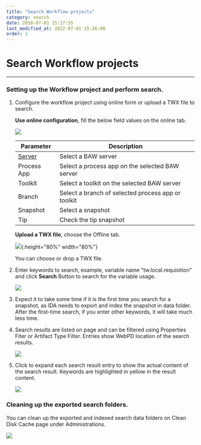 ```yaml
---
title: "Search Workflow projects"
category: search
date: 2018-07-01 15:17:55
last_modified_at: 2022-07-01 15:26:00
order: 1
---
```


# Search Workflow projects
***

### Setting up the Workflow project and perform search.

   1. Configure the workflow project using online form or upload a TWX file to search.

      **Use online configuration**, fill the below field values on the online tab.

      ![][search_online_form]
      
         |   Parameter   | Description    |
         | ------------- |----------------|
         | [Server][1]   |Select a BAW server|
         | Process App   |Select a process app on the selected BAW server|
         | Toolkit       |Select a toolkit on the selected BAW server|
         | Branch        |Select a branch of selected process app or toolkit|
         |Snapshot       |Select a snapshot|
         |Tip            |Check the tip snapshot|

      **Upload a TWX file**, choose the Offline tab.

      ![][search_offline_form]{:height="80%" width="80%"}

      You can choose or drop a TWX file.

   2. Enter keywords to search, example, variable name "tw.local.requisition" and click **Search** Button to search for the variable usage.

      ![][search_keyword]

   3. Expect it to take some time if it is the first time you search for a snapshot, as IDA needs to export and index the snapshot in data folder. After the first-time search, if you enter other keywords, it will take much less time.

   4. Search results are listed on page and can be filtered using Properties Fiter or Artifact Type Filter. Entries show WebPD location of the search results. 

      ![][search_results]

   5. Click to expand each search result entry to show the actual content of the search result. Keywords are highlighted in yellow in the result content.

      ![][search_results_content]
      
### Cleaning up the exported search folders.

You can clean up the exported and indexed search data folders on Clean Disk Cache page under Administrations.

   
   ![][search_folder_cleanup]

[search_online_form]: ../images/search/search_online_form.PNG
[search_offline_form]: ../images/search/search_offline_form.PNG
[search_keyword]: ../images/search/search_keyword.PNG
[search_results]: ../images/search/search_results.PNG
[search_results_content]: ../images/search/search_results_content.PNG
[search_folder_cleanup]: ../images/search/search_folder_cleanup.PNG

[1]: ../administration/administration-bpm-configuration.html

